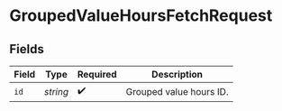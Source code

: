 # GroupedValueHoursFetchRequest


## Fields

| Field                   | Type                    | Required                | Description             |
| ----------------------- | ----------------------- | ----------------------- | ----------------------- |
| `id`                    | *string*                | :heavy_check_mark:      | Grouped value hours ID. |